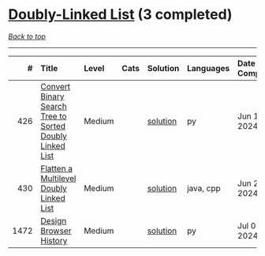 # [Doubly-Linked List](<https://leetcode.com/tag/Doubly-Linked-List/>) (3 completed)

*[Back to top](<../../README.md>)*

------

|    # | Title                                                                                                                                              | Level   | Cats   | Solution                                                                          | Languages   | Date Complete   |
|-----:|:---------------------------------------------------------------------------------------------------------------------------------------------------|:--------|:-------|:----------------------------------------------------------------------------------|:------------|:----------------|
|  426 | [Convert Binary Search Tree to Sorted Doubly Linked List](<https://leetcode.com/problems/convert-binary-search-tree-to-sorted-doubly-linked-list>) | Medium  |        | [solution](<../_426. Convert Binary Search Tree to Sorted Doubly Linked List.md>) | py          | Jun 11, 2024    |
|  430 | [Flatten a Multilevel Doubly Linked List](<https://leetcode.com/problems/flatten-a-multilevel-doubly-linked-list>)                                 | Medium  |        | [solution](<../_430. Flatten a Multilevel Doubly Linked List.md>)                 | java, cpp   | Jun 26, 2024    |
| 1472 | [Design Browser History](<https://leetcode.com/problems/design-browser-history>)                                                                   | Medium  |        | [solution](<../_1472. Design Browser History.md>)                                 | py          | Jul 05, 2024    |
